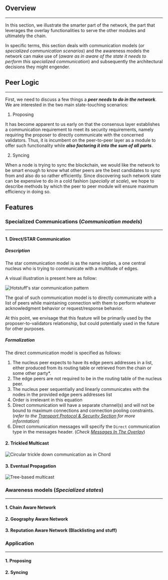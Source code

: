 ## Overview
----

In this section, we illustrate the smarter part of the network, the part that leverages the overlay functionalities to serve the other modules and ultimately the chain.

In specific terms, this section deals with communication models (_or specialized communication scenarios_) and the awareness models the network can make use of (_aware as in aware of the state it needs to perform this specialized communication_) and subsequently the architectural decisions they might engender.

## Peer Logic
----
First, we need to discuss a few things a **_peer needs to do in the network_**. We are interested in the two main state-touching scenarios:

1. Proposing

It has become apparent to us early on that the consensus layer establishes a communication requirement to meet its security requirements, namely requiring the proposer to directly communicate with the concerned validators. Thus, it is incumbent on the peer-to-peer layer as a module to offer such functionality while _**also factoring it into the sum of all parts**_.

2. Syncing

When a node is trying to sync the blockchain, we would like the network to be smart enough to know what other peers are the best candidates to sync from and also do so rather efficiently. Since discovering such network state can be expensive to do in a cold fashion (_specially at scale_), we hope to describe methods by which the peer to peer module will ensure maximum efficiency in doing so.

## Features

### Specialized Communications (_Communication models_)
---

#### 1. Direct/STAR Communication

##### Description
The star communication model is as the name implies, a one central nucleus who is trying to communicate with a multitude of edges.

A visual illustration is present here as follow:

![Hotstuff's star communication pattern](https://miro.medium.com/max/1136/1*Ag8SrZlFbMUQZAZR9n0r0A.png)

The goal of such communication model is to directly communicate with a list of peers while maintaining connection with them to perform whatever acknowledgment behavior or request/response behavior.

At this point, we envisage that this feature will be primarily used by the proposer-to-validators relationship, but could potentially used in the future for other purposes.

##### Formalization

The direct communication model is specified as follows:

1. The nucleus peer expects to have its edge peers addresses in a list, either produced from its routing table or retrieved from the chain or some other party*.
2. The edge peers are not required to be in the routing table of the nucleus peer. 
3. The nucleus peer sequentially and linearly communicates with the nodes in the provided edge peers addresses list
4. Order is irrelevant in this equation
5. Direct communication will have a separate channel(s) and will not be bound to maximum connections and connection pooling constraints. (_refer to the [Transport Protocol & Security Section](https://github.com/pokt-network/gemelos/wiki/Transport-Protocols-And-Security) for more informtation_)
6. Direct communication messages will specify the `Direct` communication type in the messages header. (_Check [Messages In The Overlay](https://github.com/pokt-network/gemelos/wiki/Messages-In-The-Overlay)_)

#### 2. Trickled Multicast

![Circular trickle down communication as in Chord](https://www.researchgate.net/profile/Mario-Kolberg/publication/262398264/figure/fig1/AS:669953283862535@1536740718640/An-example-Chord-network-showing-the-choice-of-finger-nodes-for-Node-N8_Q320.jpg)

#### 3. Eventual Propagation
![Tree-based multicast](https://i.ibb.co/f2gpg9z/Screen-Shot-2021-09-07-at-12-37-19-AM.png)


### Awareness models (_Specialized states_)
---

#### 1. Chain Aware Network
#### 2. Geography Aware Network
#### 3. Reputation Aware Network (Blacklisting and stuff)

### Application
---

#### 1. Proposing
#### 2. Syncing
